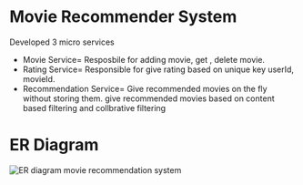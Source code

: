 # Movie Recommender System
 Developed 3 micro services
 * Movie Service= Resposbile for adding movie, get , delete movie.
 * Rating Service= Responsible for give rating based on unique key userId, movieId.
 * Recommendation Service= Give recommended movies on the fly without storing them. give recommended movies based on content based filtering and collbrative filtering



# ER Diagram

![ER diagram  movie recommendation system](https://github.com/user-attachments/assets/efe7232e-53fe-4747-adbf-6648ff138c25)

